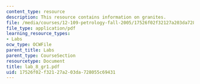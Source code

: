 ```yaml
---
content_type: resource
description: This resource contains information on granites.
file: /media/courses/12-109-petrology-fall-2005/17526f02f32127a203da728055c69431_lab_8_gr1.pdf
file_type: application/pdf
learning_resource_types:
- Labs
ocw_type: OCWFile
parent_title: Labs
parent_type: CourseSection
resourcetype: Document
title: lab_8_gr1.pdf
uid: 17526f02-f321-27a2-03da-728055c69431
---
```


